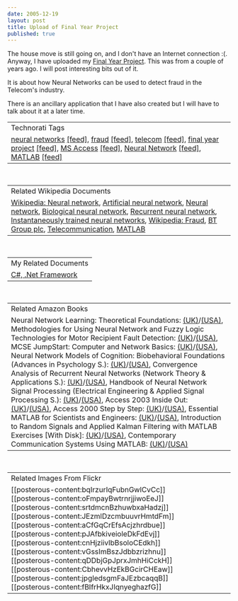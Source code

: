 ```yaml
--- 
date: 2005-12-19
layout: post
title: Upload of Final Year Project
published: true
---
```

The house move is still going on, and I don't have an Internet connection :(.  Anyway, I have uploaded my <a href="http://www.kinlan.co.uk/finalyearproject/final%20report%203.doc">Final Year Project</a>.  This was from a couple of years ago.  I will post interesting bits out of it.<p />It is about how Neural Networks can be used to detect fraud in the Telecom's industry.<p />There is an ancillary application that I have also created but I will have to talk about it at a later time.<p /><table class="TechnoratiHead TagHeader">
<tr><td>Technorati Tags</td></tr>
<tr class="Technorati"><td>
<a href="http://www.kinlan.co.uk/tag/neural%20networks" class="Tag" rel="tag">neural networks</a> <a href="http://feeds.technorati.com/feed/posts/tag/neural%20networks" class="Tag">[feed]</a>, <a href="http://www.kinlan.co.uk/tag/fraud" class="Tag" rel="tag">fraud</a> <a href="http://feeds.technorati.com/feed/posts/tag/fraud" class="Tag">[feed]</a>, <a href="http://www.kinlan.co.uk/tag/telecom" class="Tag" rel="tag">telecom</a> <a href="http://feeds.technorati.com/feed/posts/tag/telecom" class="Tag">[feed]</a>, <a href="http://www.kinlan.co.uk/tag/final%20year%20project" class="Tag" rel="tag">final year project</a> <a href="http://feeds.technorati.com/feed/posts/tag/final%20year%20project" class="Tag">[feed]</a>, <a href="http://www.kinlan.co.uk/tag/MS%20Access" class="Tag" rel="tag">MS Access</a> <a href="http://feeds.technorati.com/feed/posts/tag/MS%20Access" class="Tag">[feed]</a>, <a href="http://www.kinlan.co.uk/tag/Neural%20Network" class="Tag" rel="tag">Neural Network</a> <a href="http://feeds.technorati.com/feed/posts/tag/Neural%20Network" class="Tag">[feed]</a>, <a href="http://www.kinlan.co.uk/tag/MATLAB" class="Tag" rel="tag">MATLAB</a> <a href="http://feeds.technorati.com/feed/posts/tag/MATLAB" class="Tag">[feed]</a>
</td></tr>
</table><br /><table class="TechnoratiHead TagHeader">
<tr><td>Related Wikipedia Documents</td></tr>
<tr class="Technorati"><td>
<a href="http://en.wikipedia.org/wiki/Neural_network" class="Tag" rel="tag">Wikipedia: Neural network</a>, <a href="http://en.wikipedia.org/wiki/Artificial_neural_network" class="Tag" rel="tag">Artificial neural network</a>, <a href="http://en.wikipedia.org/wiki/Neural_net" class="Tag" rel="tag">Neural network</a>, <a href="http://en.wikipedia.org/wiki/Biological_neural_network" class="Tag" rel="tag">Biological neural network</a>, <a href="http://en.wikipedia.org/wiki/Recurrent_neural_network" class="Tag" rel="tag">Recurrent neural network</a>, <a href="http://en.wikipedia.org/wiki/Instantaneously_trained_neural_networks" class="Tag" rel="tag">Instantaneously trained neural networks</a>, <a href="http://en.wikipedia.org/wiki/Fraud" class="Tag" rel="tag">Wikipedia: Fraud</a>, <a href="http://en.wikipedia.org/wiki/British_Telecom" class="Tag" rel="tag">BT Group plc</a>, <a href="http://en.wikipedia.org/wiki/Telecommunication" class="Tag" rel="tag">Telecommunication</a>, <a href="http://en.wikipedia.org/wiki/MATLAB" class="Tag" rel="tag">MATLAB</a>
</td></tr>
</table><br /><table class="TechnoratiHead TagHeader">
<tr><td>My Related Documents</td></tr>
<tr class="Technorati"><td><a href="http://www.kinlan.co.uk/" class="Tag" rel="tag">C#, .Net Framework</a></td></tr>
</table><br /><table class="TechnoratiHead TagHeader">
<tr><td>Related Amazon Books</td></tr>
<tr class="Technorati"><td>Neural Network Learning: Theoretical Foundations: <a href="http://www.amazon.co.uk/exec/obidos/redirect?tag=cnetfra-21&amp;link_code=xm2&amp;camp=2025&amp;creative=165953&amp;path=http://www.amazon.co.uk/gp/redirect.html%253fASIN=052157353X%2526tag=cnetfra-21%2526lcode=xm2%2526cID=2025%2526ccmID=165953%2526location=/o/ASIN/052157353X%25253FSubscriptionId=0CM2PVF6VAHJQKW5G782" class="Tag" rel="tag">(UK)</a>/<a href="http://www.amazon.com/exec/obidos/redirect?tag=cnetfra-20&amp;link_code=xm2&amp;camp=2025&amp;creative=165953&amp;path=http://www.amazon.com/gp/redirect.html%253fASIN=052157353X%2526tag=cnetfra-20%2526lcode=xm2%2526cID=2025%2526ccmID=165953%2526location=/o/ASIN/052157353X%25253FSubscriptionId=0CM2PVF6VAHJQKW5G782" class="Tag" rel="tag">(USA)</a>, Methodologies for Using Neural Network and Fuzzy Logic Technologies for Motor Recipient Fault Detection: <a href="http://www.amazon.co.uk/exec/obidos/redirect?tag=cnetfra-21&amp;link_code=xm2&amp;camp=2025&amp;creative=165953&amp;path=http://www.amazon.co.uk/gp/redirect.html%253fASIN=9810232659%2526tag=cnetfra-21%2526lcode=xm2%2526cID=2025%2526ccmID=165953%2526location=/o/ASIN/9810232659%25253FSubscriptionId=0CM2PVF6VAHJQKW5G782" class="Tag" rel="tag">(UK)</a>/<a href="http://www.amazon.com/exec/obidos/redirect?tag=cnetfra-20&amp;link_code=xm2&amp;camp=2025&amp;creative=165953&amp;path=http://www.amazon.com/gp/redirect.html%253fASIN=9810232659%2526tag=cnetfra-20%2526lcode=xm2%2526cID=2025%2526ccmID=165953%2526location=/o/ASIN/9810232659%25253FSubscriptionId=0CM2PVF6VAHJQKW5G782" class="Tag" rel="tag">(USA)</a>, MCSE JumpStart: Computer and Network Basics: <a href="http://www.amazon.co.uk/exec/obidos/redirect?tag=cnetfra-21&amp;link_code=xm2&amp;camp=2025&amp;creative=165953&amp;path=http://www.amazon.co.uk/gp/redirect.html%253fASIN=0782124623%2526tag=cnetfra-21%2526lcode=xm2%2526cID=2025%2526ccmID=165953%2526location=/o/ASIN/0782124623%25253FSubscriptionId=0CM2PVF6VAHJQKW5G782" class="Tag" rel="tag">(UK)</a>/<a href="http://www.amazon.com/exec/obidos/redirect?tag=cnetfra-20&amp;link_code=xm2&amp;camp=2025&amp;creative=165953&amp;path=http://www.amazon.com/gp/redirect.html%253fASIN=0782124623%2526tag=cnetfra-20%2526lcode=xm2%2526cID=2025%2526ccmID=165953%2526location=/o/ASIN/0782124623%25253FSubscriptionId=0CM2PVF6VAHJQKW5G782" class="Tag" rel="tag">(USA)</a>, Neural Network Models of Cognition: Biobehavioral Foundations (Advances in Psychology S.): <a href="http://www.amazon.co.uk/exec/obidos/redirect?tag=cnetfra-21&amp;link_code=xm2&amp;camp=2025&amp;creative=165953&amp;path=http://www.amazon.co.uk/gp/redirect.html%253fASIN=0444819312%2526tag=cnetfra-21%2526lcode=xm2%2526cID=2025%2526ccmID=165953%2526location=/o/ASIN/0444819312%25253FSubscriptionId=0CM2PVF6VAHJQKW5G782" class="Tag" rel="tag">(UK)</a>/<a href="http://www.amazon.com/exec/obidos/redirect?tag=cnetfra-20&amp;link_code=xm2&amp;camp=2025&amp;creative=165953&amp;path=http://www.amazon.com/gp/redirect.html%253fASIN=0444819312%2526tag=cnetfra-20%2526lcode=xm2%2526cID=2025%2526ccmID=165953%2526location=/o/ASIN/0444819312%25253FSubscriptionId=0CM2PVF6VAHJQKW5G782" class="Tag" rel="tag">(USA)</a>, Convergence Analysis of Recurrent Neural Networks (Network Theory &amp; Applications S.): <a href="http://www.amazon.co.uk/exec/obidos/redirect?tag=cnetfra-21&amp;link_code=xm2&amp;camp=2025&amp;creative=165953&amp;path=http://www.amazon.co.uk/gp/redirect.html%253fASIN=1402076940%2526tag=cnetfra-21%2526lcode=xm2%2526cID=2025%2526ccmID=165953%2526location=/o/ASIN/1402076940%25253FSubscriptionId=0CM2PVF6VAHJQKW5G782" class="Tag" rel="tag">(UK)</a>/<a href="http://www.amazon.com/exec/obidos/redirect?tag=cnetfra-20&amp;link_code=xm2&amp;camp=2025&amp;creative=165953&amp;path=http://www.amazon.com/gp/redirect.html%253fASIN=1402076940%2526tag=cnetfra-20%2526lcode=xm2%2526cID=2025%2526ccmID=165953%2526location=/o/ASIN/1402076940%25253FSubscriptionId=0CM2PVF6VAHJQKW5G782" class="Tag" rel="tag">(USA)</a>, Handbook of Neural Network Signal Processing (Electrical Engineering &amp; Applied Signal Processing S.): <a href="http://www.amazon.co.uk/exec/obidos/redirect?tag=cnetfra-21&amp;link_code=xm2&amp;camp=2025&amp;creative=165953&amp;path=http://www.amazon.co.uk/gp/redirect.html%253fASIN=0849323592%2526tag=cnetfra-21%2526lcode=xm2%2526cID=2025%2526ccmID=165953%2526location=/o/ASIN/0849323592%25253FSubscriptionId=0CM2PVF6VAHJQKW5G782" class="Tag" rel="tag">(UK)</a>/<a href="http://www.amazon.com/exec/obidos/redirect?tag=cnetfra-20&amp;link_code=xm2&amp;camp=2025&amp;creative=165953&amp;path=http://www.amazon.com/gp/redirect.html%253fASIN=0849323592%2526tag=cnetfra-20%2526lcode=xm2%2526cID=2025%2526ccmID=165953%2526location=/o/ASIN/0849323592%25253FSubscriptionId=0CM2PVF6VAHJQKW5G782" class="Tag" rel="tag">(USA)</a>, Access 2003 Inside Out: <a href="http://www.amazon.co.uk/exec/obidos/redirect?tag=cnetfra-21&amp;link_code=xm2&amp;camp=2025&amp;creative=165953&amp;path=http://www.amazon.co.uk/gp/redirect.html%253fASIN=0735615136%2526tag=cnetfra-21%2526lcode=xm2%2526cID=2025%2526ccmID=165953%2526location=/o/ASIN/0735615136%25253FSubscriptionId=0CM2PVF6VAHJQKW5G782" class="Tag" rel="tag">(UK)</a>/<a href="http://www.amazon.com/exec/obidos/redirect?tag=cnetfra-20&amp;link_code=xm2&amp;camp=2025&amp;creative=165953&amp;path=http://www.amazon.com/gp/redirect.html%253fASIN=0735615136%2526tag=cnetfra-20%2526lcode=xm2%2526cID=2025%2526ccmID=165953%2526location=/o/ASIN/0735615136%25253FSubscriptionId=0CM2PVF6VAHJQKW5G782" class="Tag" rel="tag">(USA)</a>, Access 2000 Step by Step: <a href="http://www.amazon.co.uk/exec/obidos/redirect?tag=cnetfra-21&amp;link_code=xm2&amp;camp=2025&amp;creative=165953&amp;path=http://www.amazon.co.uk/gp/redirect.html%253fASIN=1572319763%2526tag=cnetfra-21%2526lcode=xm2%2526cID=2025%2526ccmID=165953%2526location=/o/ASIN/1572319763%25253FSubscriptionId=0CM2PVF6VAHJQKW5G782" class="Tag" rel="tag">(UK)</a>/<a href="http://www.amazon.com/exec/obidos/redirect?tag=cnetfra-20&amp;link_code=xm2&amp;camp=2025&amp;creative=165953&amp;path=http://www.amazon.com/gp/redirect.html%253fASIN=1572319763%2526tag=cnetfra-20%2526lcode=xm2%2526cID=2025%2526ccmID=165953%2526location=/o/ASIN/1572319763%25253FSubscriptionId=0CM2PVF6VAHJQKW5G782" class="Tag" rel="tag">(USA)</a>, Essential MATLAB for Scientists and Engineers: <a href="http://www.amazon.co.uk/exec/obidos/redirect?tag=cnetfra-21&amp;link_code=xm2&amp;camp=2025&amp;creative=165953&amp;path=http://www.amazon.co.uk/gp/redirect.html%253fASIN=0750652403%2526tag=cnetfra-21%2526lcode=xm2%2526cID=2025%2526ccmID=165953%2526location=/o/ASIN/0750652403%25253FSubscriptionId=0CM2PVF6VAHJQKW5G782" class="Tag" rel="tag">(UK)</a>/<a href="http://www.amazon.com/exec/obidos/redirect?tag=cnetfra-20&amp;link_code=xm2&amp;camp=2025&amp;creative=165953&amp;path=http://www.amazon.com/gp/redirect.html%253fASIN=0750652403%2526tag=cnetfra-20%2526lcode=xm2%2526cID=2025%2526ccmID=165953%2526location=/o/ASIN/0750652403%25253FSubscriptionId=0CM2PVF6VAHJQKW5G782" class="Tag" rel="tag">(USA)</a>, Introduction to Random Signals and Applied Kalman Filtering with MATLAB Exercises [With Disk]: <a href="http://www.amazon.co.uk/exec/obidos/redirect?tag=cnetfra-21&amp;link_code=xm2&amp;camp=2025&amp;creative=165953&amp;path=http://www.amazon.co.uk/gp/redirect.html%253fASIN=0471128392%2526tag=cnetfra-21%2526lcode=xm2%2526cID=2025%2526ccmID=165953%2526location=/o/ASIN/0471128392%25253FSubscriptionId=0CM2PVF6VAHJQKW5G782" class="Tag" rel="tag">(UK)</a>/<a href="http://www.amazon.com/exec/obidos/redirect?tag=cnetfra-20&amp;link_code=xm2&amp;camp=2025&amp;creative=165953&amp;path=http://www.amazon.com/gp/redirect.html%253fASIN=0471128392%2526tag=cnetfra-20%2526lcode=xm2%2526cID=2025%2526ccmID=165953%2526location=/o/ASIN/0471128392%25253FSubscriptionId=0CM2PVF6VAHJQKW5G782" class="Tag" rel="tag">(USA)</a>, Contemporary Communication Systems Using MATLAB: <a href="http://www.amazon.co.uk/exec/obidos/redirect?tag=cnetfra-21&amp;link_code=xm2&amp;camp=2025&amp;creative=165953&amp;path=http://www.amazon.co.uk/gp/redirect.html%253fASIN=0534406173%2526tag=cnetfra-21%2526lcode=xm2%2526cID=2025%2526ccmID=165953%2526location=/o/ASIN/0534406173%25253FSubscriptionId=0CM2PVF6VAHJQKW5G782" class="Tag" rel="tag">(UK)</a>/<a href="http://www.amazon.com/exec/obidos/redirect?tag=cnetfra-20&amp;link_code=xm2&amp;camp=2025&amp;creative=165953&amp;path=http://www.amazon.com/gp/redirect.html%253fASIN=0534406173%2526tag=cnetfra-20%2526lcode=xm2%2526cID=2025%2526ccmID=165953%2526location=/o/ASIN/0534406173%25253FSubscriptionId=0CM2PVF6VAHJQKW5G782" class="Tag" rel="tag">(USA)</a>
</td></tr>
</table><br /><table class="TechnoratiHead TagHeader">
<tr><td>Related Images From Flickr</td></tr>
<tr class="Technorati"><td>
<span style="float: left;">[[posterous-content:bqIrzurIqFubnGwlCvCc]]</span><span style="float: left;">[[posterous-content:oFmpayBwtrnrjjiwoEeJ]]</span><span style="float: left;">[[posterous-content:srtdmcnBzhuwbxaHadzj]]</span><span style="float: left;">[[posterous-content:JEzmlDzcmbuuvrHmtdFm]]</span><span style="float: left;">[[posterous-content:aCfGqCrEfsAcjzhrdbue]]</span><span style="float: left;">[[posterous-content:pJAfbkiveioleDkFdEvj]]</span><span style="float: left;">[[posterous-content:cnHjziivIbBsoloCEdkh]]</span><span style="float: left;">[[posterous-content:vGssImBszJdbbzrizhnu]]</span><span style="float: left;">[[posterous-content:qDDbjGpJprxJmhHiCckH]]</span><span style="float: left;">[[posterous-content:CbhevvHzEkBGcirCHEaw]]</span><span style="float: left;">[[posterous-content:jpgIedsgmFaJEzbcaqqB]]</span><span style="float: left;">[[posterous-content:fBIfrHkxJIqnyeghazfG]]</span>
</td></tr>
</table><div class="blogger-post-footer"><img class="posterous_download_image" src="https://blogger.googleusercontent.com/tracker/8109338-113500756065853779?l=www.kinlan.co.uk%2Findex.html" height="1" alt="" width="1" /></div>
